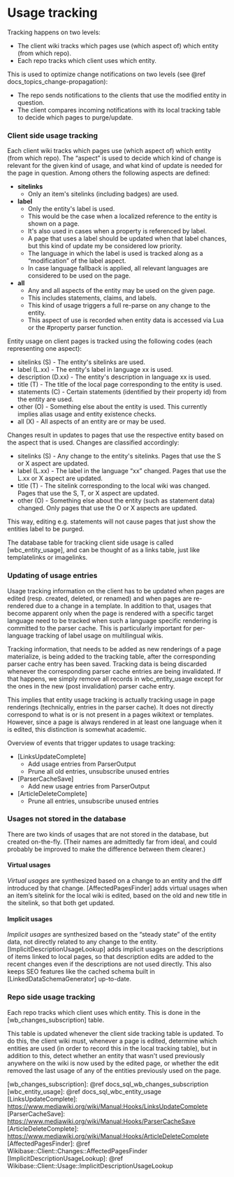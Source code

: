 # Usage tracking

Tracking happens on two levels:

- The client wiki tracks which pages use (which aspect of) which entity (from which repo).
- Each repo tracks which client uses which entity.

This is used to optimize change notifications on two levels (see @ref docs_topics_change-propagation):

- The repo sends notifications to the clients that use the modified entity in question.
- The client compares incoming notifications with its local tracking table to decide which pages to purge/update.

### Client side usage tracking

Each client wiki tracks which pages use (which aspect of) which entity (from which repo).
The “aspect” is used to decide which kind of change is relevant for the given kind of usage, and what kind of update is needed for the page in question.
Among others the following aspects are defined:

 - **sitelinks**
   - Only an item's sitelinks (including badges) are used.
 - **label**
   - Only the entity's label is used.
   - This would be the case when a localized reference to the entity is shown on a page.
   - It's also used in cases when a property is referenced by label.
   - A page that uses a label should be updated when that label chances, but this kind of update my be considered low priority.
   - The language in which the label is used is tracked along as a “modification” of the label aspect.
   - In case language fallback is applied, all relevant languages are considered to be used on the page.
 - **all**
   - Any and all aspects of the entity may be used on the given page.
   - This includes statements, claims, and labels.
   - This kind of usage triggers a full re-parse on any change to the entity.
   - This aspect of use is recorded when entity data is accessed via Lua or the \#property parser function.

Entity usage on client pages is tracked using the following codes (each representing one aspect):

 - sitelinks (S) - The entity's sitelinks are used.
 - label (L.xx) - The entity's label in language xx is used.
 - description (D.xx) - The entity's description in language xx is used.
 - title (T) - The title of the local page corresponding to the entity is used.
 - statements (C) - Certain statements (identified by their property id) from the entity are used.
 - other (O) - Something else about the entity is used. This currently implies alias usage and entity existence checks.
 - all (X) - All aspects of an entity are or may be used.

Changes result in updates to pages that use the respective entity based on the aspect that is used.
Changes are classified accordingly:

 - sitelinks (S) - Any change to the entity's sitelinks. Pages that use the S or X aspect are updated.
 - label (L.xx) - The label in the language “xx” changed. Pages that use the L.xx or X aspect are updated.
 - title (T) - The sitelink corresponding to the local wiki was changed. Pages that use the S, T, or X aspect are updated.
 - other (O) - Something else about the entity (such as statement data) changed. Only pages that use the O or X aspects are updated.

This way, editing e.g. statements will not cause pages that just show the entities label to be purged.

The database table for tracking client side usage is called [wbc_entity_usage], and can be thought of as a links table, just like templatelinks or imagelinks.

### Updating of usage entries

Usage tracking information on the client has to be updated when pages are edited (resp. created, deleted, or renamed) and when pages are re-rendered due to a change in a template. In addition to that, usages that become apparent only when the page is rendered with a specific target language need to be tracked when such a language specific rendering is committed to the parser cache. This is particularly important for per-language tracking of label usage on multilingual wikis.

Tracking information, that needs to be added as new renderings of a page materialize, is being added to the tracking table, after the corresponding parser cache entry has been saved. Tracking data is being discarded whenever the corresponding parser cache entries are being invalidated. If that happens, we simply remove all records in wbc\_entity\_usage except for the ones in the new (post invalidation) parser cache entry.

This implies that entity usage tracking is actually tracking usage in page renderings (technically, entries in the parser cache). It does not directly correspond to what is or is not present in a pages wikitext or templates. However, since a page is always rendered in at least one language when it is edited, this distinction is somewhat academic.

Overview of events that trigger updates to usage tracking:

 - [LinksUpdateComplete]
   - Add usage entries from ParserOutput
   - Prune all old entries, unsubscribe unused entries
 - [ParserCacheSave]
   - Add new usage entries from ParserOutput
 - [ArticleDeleteComplete]
   - Prune all entries, unsubscribe unused entries

### Usages not stored in the database

There are two kinds of usages that are not stored in the database, but created on-the-fly.
(Their names are admittedly far from ideal,
and could probably be improved to make the difference between them clearer.)

#### Virtual usages

*Virtual usages* are synthesized based on a change to an entity and the diff introduced by that change.
[AffectedPagesFinder] adds virtual usages when an item’s sitelink for the local wiki is edited,
based on the old and new title in the sitelink, so that both get updated.

#### Implicit usages

*Implicit usages* are synthesized based on the “steady state” of the entity data,
not directly related to any change to the entity.
[ImplicitDescriptionUsageLookup] adds implicit usages on the descriptions of items linked to local pages,
so that description edits are added to the recent changes even if the descriptions are not used directly.
This also keeps SEO features like the cached schema built in [LinkedDataSchemaGenerator] up-to-date.

### Repo side usage tracking

Each repo tracks which client uses which entity. This is done in the [wb_changes_subscription] table.

This table is updated whenever the client side tracking table is updated.
To do this, the client wiki must, whenever a page is edited, determine which entities are used (in order to record this in the local tracking table), but in addition to this, detect whether an entity that wasn't used previously anywhere on the wiki is now used by the edited page, or whether the edit removed the last usage of any of the entities previously used on the page.

[wb_changes_subscription]: @ref docs_sql_wb_changes_subscription
[wbc_entity_usage]: @ref docs_sql_wbc_entity_usage
[LinksUpdateComplete]: https://www.mediawiki.org/wiki/Manual:Hooks/LinksUpdateComplete
[ParserCacheSave]: https://www.mediawiki.org/wiki/Manual:Hooks/ParserCacheSave
[ArticleDeleteComplete]: https://www.mediawiki.org/wiki/Manual:Hooks/ArticleDeleteComplete
[AffectedPagesFinder]: @ref Wikibase::Client::Changes::AffectedPagesFinder
[ImplicitDescriptionUsageLookup]: @ref Wikibase::Client::Usage::ImplicitDescriptionUsageLookup

